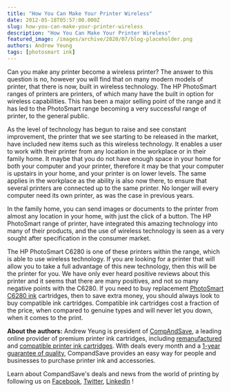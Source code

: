 ```yaml
---
title: "How You Can Make Your Printer Wireless"
date: 2012-05-18T05:57:00.000Z
slug: how-you-can-make-your-printer-wireless
description: "How You Can Make Your Printer Wireless"
featured_image: /images/archive/2020/07/blog-placeholder.png
authors: Andrew Yeung
tags: [photosmart ink]
---
```


Can you make any printer become a wireless printer? The answer to this question is no, however you will find that on many modern models of printer, that there is now, built in wireless technology. The HP PhotoSmart ranges of printers are printers, of which many have the built in option for wireless capabilities. This has been a major selling point of the range and it has led to the PhotoSmart range becoming a very successful range of printer, to the general public. 

As the level of technology has begun to raise and see constant improvement, the printer that we see starting to be released in the market, have included new items such as this wireless technology. It enables a user to work with their printer from any location in the workplace or in their family home. It maybe that you do not have enough space in your home for both your computer and your printer, therefore it may be that your computer is upstairs in your home, and your printer is on lower levels. The same applies in the workplace as the ability is also now there, to ensure that several printers are connected up to the same printer. No longer will every computer need its own printer, as was the case in previous years. 

In the family home, you can send images or documents to the printer from almost any location in your home, with just the click of a button. The HP PhotoSmart range of printer, have integrated this amazing technology into many of their products, and the use of wireless technology is seen as a very sought after specification in the consumer market. 

The HP PhotoSmart C6280 is one of these printers within the range, which is able to use wireless technology. If you are looking for a printer that will allow you to take a full advantage of this new technology, then this will be the printer for you. We have only ever heard positive reviews about this printer and it seems that there are many positives, and not so many negative points with the C6280\. If you need to buy replacement [PhotoSmart C6280 ink](https://www.compandsave.com/hp/photosmart/c6280-ink-cartridges) cartridges, then to save extra money, you should always look to buy compatible ink cartridges. Compatible ink cartridges cost a fraction of the price, when compared to genuine types and will never let you down, when it comes to the print.

  
**About the authors:** Andrew Yeung is president of [CompAndSave](https://www.compandsave.com/), a leading online provider of premium printer ink cartridges, including [remanufactured](https://www.compandsave.com/help) and [compatible printer ink cartridges](https://www.compandsave.com/help). With deals every month and a [1-year guarantee of quality](https://www.compandsave.com/help), CompandSave provides an easy way for people and businesses to purchase printer ink and accessories.

Learn about CompandSave's deals and news from the world of printing by following us on [Facebook](https://www.facebook.com/compandsave.ink), [Twitter](https://twitter.com/compandsave), [LinkedIn](https://www.linkedin.com) !